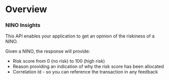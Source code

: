 # Overview

### NINO Insights

This API enables your application to get an opinion of the riskiness of a NINO.

Given a NINO, the response will provide:

* Risk score from 0 (no risk) to 100 (high risk)
* Reason providing an indication of why the risk score has been allocated
* Correlation Id - so you can reference the transaction in any feedback
